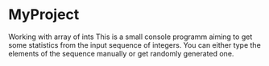 # MyProject
Working with array of ints
This is a small console programm aiming to get some statistics from the input sequence of integers. 
You can either type the elements of the sequence manually or get randomly generated one.
